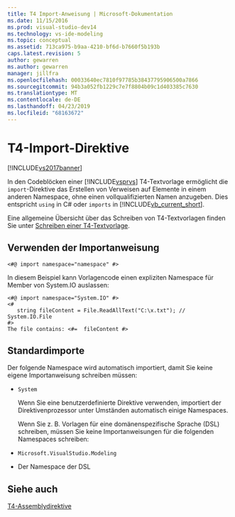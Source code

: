 ```yaml
---
title: T4 Import-Anweisung | Microsoft-Dokumentation
ms.date: 11/15/2016
ms.prod: visual-studio-dev14
ms.technology: vs-ide-modeling
ms.topic: conceptual
ms.assetid: 713ca975-b9aa-4210-bf6d-b7660f5b193b
caps.latest.revision: 5
author: gewarren
ms.author: gewarren
manager: jillfra
ms.openlocfilehash: 00033640ec7810f97785b38437795906500a7866
ms.sourcegitcommit: 94b3a052fb1229c7e7f8804b09c1d403385c7630
ms.translationtype: MT
ms.contentlocale: de-DE
ms.lasthandoff: 04/23/2019
ms.locfileid: "68163672"
---
```

# <a name="t4-import-directive"></a>T4-Import-Direktive
[!INCLUDE[vs2017banner](../includes/vs2017banner.md)]

In den Codeblöcken einer [!INCLUDE[vsprvs](../includes/vsprvs-md.md)] T4-Textvorlage ermöglicht die `import`-Direktive das Erstellen von Verweisen auf Elemente in einem anderen Namespace, ohne einen vollqualifizierten Namen anzugeben. Dies entspricht `using` in C# oder `imports` in [!INCLUDE[vb_current_short](../includes/vb-current-short-md.md)].  
  
 Eine allgemeine Übersicht über das Schreiben von T4-Textvorlagen finden Sie unter [Schreiben einer T4-Textvorlage](../modeling/writing-a-t4-text-template.md).  
  
## <a name="using-the-import-directive"></a>Verwenden der Importanweisung  
  
```  
<#@ import namespace="namespace" #>  
```  
  
 In diesem Beispiel kann Vorlagencode einen expliziten Namespace für Member von System.IO auslassen:  
  
```  
<#@ import namespace="System.IO" #>  
<#   
   string fileContent = File.ReadAllText("C:\x.txt"); // System.IO.File  
#>   
The file contains: <#=  fileContent #>  
```  
  
## <a name="standard-imports"></a>Standardimporte  
 Der folgende Namespace wird automatisch importiert, damit Sie keine eigene Importanweisung schreiben müssen:  
  
- `System`  
  
  Wenn Sie eine benutzerdefinierte Direktive verwenden, importiert der Direktivenprozessor unter Umständen automatisch einige Namespaces.  
  
  Wenn Sie z. B. Vorlagen für eine domänenspezifische Sprache (DSL) schreiben, müssen Sie keine Importanweisungen für die folgenden Namespaces schreiben:  
  
- `Microsoft.VisualStudio.Modeling`  
  
- Der Namespace der DSL  
  
## <a name="see-also"></a>Siehe auch  
 [T4-Assemblydirektive](../modeling/t4-assembly-directive.md)
